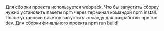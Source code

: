 Для сборки проекта используется webpack. Что бы запустить сборку нужно установить пакеты npm через терминал командой npm install. После установки пакетов запустить команду для разработки npn run dev. Для сборки финального проекта npm run build
